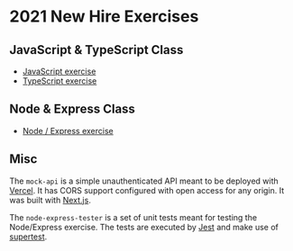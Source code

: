 # 2021 New Hire Exercises

## JavaScript & TypeScript Class

-   [JavaScript exercise](./javascript)
-   [TypeScript exercise](./typescript)

## Node & Express Class

-   [Node / Express exercise](./node-express)

## Misc

The `mock-api` is a simple unauthenticated API meant to be deployed with [Vercel](https://vercel.com).
It has CORS support configured with open access for any origin. It was built with [Next.js](https://nextjs.org/).

The `node-express-tester` is a set of unit tests meant for testing the Node/Express exercise. The tests are executed by [Jest](https://jestjs.io/) and make use of [supertest](https://github.com/visionmedia/supertest).
